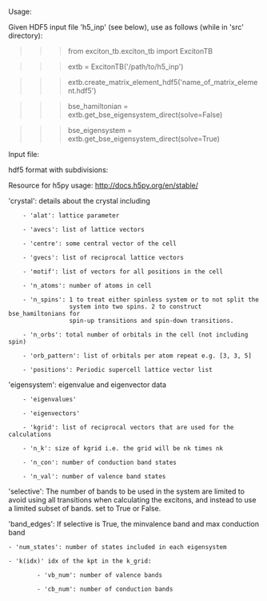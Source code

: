 Usage:

Given HDF5 input file 'h5_inp' (see below), use as follows
(while in 'src' directory):


>>> from exciton_tb.exciton_tb import ExcitonTB

>>> extb = ExcitonTB('/path/to/h5_inp')

>>> extb.create_matrix_element_hdf5('name_of_matrix_element.hdf5')

>>> bse_hamiltonian = extb.get_bse_eigensystem_direct(solve=False)

>>> bse_eigensystem = extb.get_bse_eigensystem_direct(solve=True)



Input file:

hdf5 format with subdivisions:

Resource for h5py usage: http://docs.h5py.org/en/stable/

'crystal': details about the crystal including

        - 'alat': lattice parameter

        - 'avecs': list of lattice vectors

        - 'centre': some central vector of the cell

        - 'gvecs': list of reciprocal lattice vectors

        - 'motif': list of vectors for all positions in the cell

        - 'n_atoms': number of atoms in cell

        - 'n_spins': 1 to treat either spinless system or to not split the
                     system into two spins. 2 to construct bse_hamiltonians for
                     spin-up transitions and spin-down transitions.

        - 'n_orbs': total number of orbitals in the cell (not including spin)

        - 'orb_pattern': list of orbitals per atom repeat e.g. [3, 3, 5]

        - 'positions': Periodic supercell lattice vector list

'eigensystem': eigenvalue and eigenvector data

        - 'eigenvalues'

        - 'eigenvectors'

        - 'kgrid': list of reciprocal vectors that are used for the calculations

        - 'n_k': size of kgrid i.e. the grid will be nk times nk

        - 'n_con': number of conduction band states

        - 'n_val': number of valence band states

'selective': The number of bands to be used in the system are limited to avoid
using all transitions when calculating the excitons, and instead to use a
limited subset of bands. set to True or False.

'band_edges': If selective is True, the minvalence band and max conduction band

    - 'num_states': number of states included in each eigensystem

    - 'k(idx)' idx of the kpt in the k_grid:

            - 'vb_num': number of valence bands

            - 'cb_num': number of conduction bands